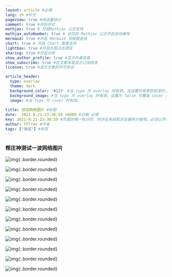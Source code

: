 ```yaml
---
layout: article #必填
lang: zh #中文
pageview: true #阅读量统计
comment: true #开启评论
mathjax: true # 开启Mathjax 公式支持
mathjax_autoNumber: true # 该页的 Mathjax 公式开启自动编号
mermaid: true #开启 Mermaid 流程图支持
chart: true # 开启 Chart 图表支持
lightbox: true #开启大图点击预览
sharing: true #开启分享
show_author_profile: true #显示作者信息
show_subscribe: true #在文章末尾显示订阅信息
license: true #显示文章的许可协议

article_header:
  type: overlay
  theme: dark
  background_color: '#123' #当 type 为 overlay 时有效。当设置的背景色较深时，你需要设置 theme 为 dark。
  background_image: #当 type 为 overlay 时有效，设置为 false 可覆盖 cover 禁止背景图片。
  image: #当 type 为 cover 时有效。
  
title: 测试网络图片 #标题
date:  2021-8-21-23:30:59 +0800 #日期 必填
key: 2021-8-21-23:30:59 #页面的唯一标识符，供评论系统和点击量统计使用。必须以字母（[A-Za-z]）开头，其后可以接若干字母、数字（[0-9]）、连字符（-）、下划线（_）、冒号（:）和小数点（.）。
author: TFTree #作者
tags: ["测试"] #标签
---
```


### 帮庄神测试一波网络图片

![img](\images\2021-08-21-测试网络图片\6f2642a7d933c895c534cd3ec61373f08202002a.jpg){:.border.rounded}

![img](\images\2021-08-21-测试网络图片\e224cffc1e178a8295772ae5e103738da977e82a.jpg){:.border.rounded}

![img](\images\2021-08-21-测试网络图片\c18987d6277f9e2f467e484d0830e924b899f32a.jpg){:.border.rounded}

![img](\images\2021-08-21-测试网络图片\c61ca8d3fd1f4134497f503b321f95cad1c85e29.jpg){:.border.rounded}

![img](\images\2021-08-21-测试网络图片\b2190ef41bd5ad6eddb231af96cb39dbb6fd3c29.jpg){:.border.rounded}

![img](\images\2021-08-21-测试网络图片\12894710b912c8fc3079a388eb039245d78821eb.jpg){:.border.rounded}

![img](https://gimg2.baidu.com/image_search/src=http%3A%2F%2Fpic1.win4000.com%2Fwallpaper%2F2020-11-02%2F5f9f821a8d00a.jpg&refer=http%3A%2F%2Fpic1.win4000.com&app=2002&size=f9999,10000&q=a80&n=0&g=0n&fmt=jpeg?sec=1632159148&t=daa4c53773d1b4324cdc0ecdd9dc72c4){:.border.rounded}

![img](https://gimg2.baidu.com/image_search/src=http%3A%2F%2Fcdn.getimg.net%2Fwpt%2F2020%2F02%2F5b731de6b1563e1b09b65cc489d56e94.jpg%21panda.jpg&refer=http%3A%2F%2Fcdn.getimg.net&app=2002&size=f9999,10000&q=a80&n=0&g=0n&fmt=jpeg?sec=1632159148&t=5e2734e30ece57a4b3cc35dda6c951f1){:.border.rounded}

![img](https://gimg2.baidu.com/image_search/src=http%3A%2F%2Fpic1.win4000.com%2Fwallpaper%2F2020-05-28%2F5ecf565019a5e.jpg&refer=http%3A%2F%2Fpic1.win4000.com&app=2002&size=f9999,10000&q=a80&n=0&g=0n&fmt=jpeg?sec=1632159148&t=a46ed12de0c55349bfa994fcad78ee7e){:.border.rounded}

![img](https://gimg2.baidu.com/image_search/src=http%3A%2F%2Fimg9.51tietu.net%2Fpic%2F2019-091301%2Fw4ei2defqqcw4ei2defqqc.jpg&refer=http%3A%2F%2Fimg9.51tietu.net&app=2002&size=f9999,10000&q=a80&n=0&g=0n&fmt=jpeg?sec=1632159148&t=fe090736e1652a99b3b268735579c0aa){:.border.rounded}

![img](https://gimg2.baidu.com/image_search/src=http%3A%2F%2Fpicture.ik123.com%2Fuploads%2Fallimg%2F191011%2F12-191011160413.jpg&refer=http%3A%2F%2Fpicture.ik123.com&app=2002&size=f9999,10000&q=a80&n=0&g=0n&fmt=jpeg?sec=1632159148&t=fece77b8077d2248621bb62c538d9c96){:.border.rounded}

![img](https://gimg2.baidu.com/image_search/src=http%3A%2F%2Fcdn.getimg.net%2Fwpt%2F2020%2F02%2Ff71431ddf4c304dc00ef8a0f9dd3a08e.jpg%21panda.jpg&refer=http%3A%2F%2Fcdn.getimg.net&app=2002&size=f9999,10000&q=a80&n=0&g=0n&fmt=jpeg?sec=1632159148&t=d5b869e7d17fd90c90fea50ad97ac144){:.border.rounded}


